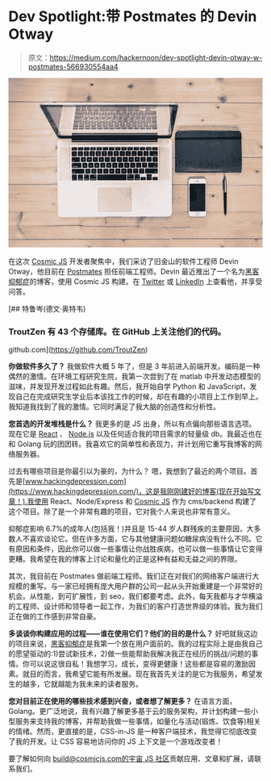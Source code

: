# Dev Spotlight:带 Postmates 的 Devin Otway

> 原文：<https://medium.com/hackernoon/dev-spotlight-devin-otway-w-postmates-566930554aa4>

![](img/469f1ea1b8bbd1e1c37fb02925728978.png)

在这次 [Cosmic JS](https://cosmicjs.com/) 开发者聚焦中，我们采访了旧金山的软件工程师 Devin Otway，他目前在 [Postmates](https://postmates.com/) 担任前端工程师。Devin 最近推出了一个名为[黑客抑郁症](http://www.hackingdepression.com/)的博客，使用 Cosmic JS 构建。在 [Twitter](https://twitter.com/djotts) 或 [LinkedIn](https://www.linkedin.com/in/devinotway/) 上查看他，并享受问答。

[](https://github.com/TroutZen) [## 特鲁岑(德文·奥特韦)

### TroutZen 有 43 个存储库。在 GitHub 上关注他们的代码。

github.com](https://github.com/TroutZen) 

**你做软件多久了？**
我做软件大概 5 年了，但是 3 年前进入前端开发。编码是一种偶然的激情。在环境工程研究生院，我第一次尝到了在 matlab 中开发动态模型的滋味，并发现开发过程如此有趣。然后，我开始自学 Python 和 JavaScript，发现自己在完成研究生学业后本该找工作的时候，却在有趣的小项目上工作到早上。我知道我找到了我的激情。它同时满足了我大脑的创造性和分析性。

**您首选的开发堆栈是什么？**
我更多的是 JS 出身，所以有点偏向那些语言选项。现在它是 [React](https://cosmicjs.com/knowledge-base/react-cms) 、 [Node.js](https://cosmicjs.com/knowledge-base/nodejs-cms) 以及任何适合我的项目需求的轻量级 db。我最近也在和 Golang 玩的团团转。我喜欢它的简单性和表现力，并计划用它重写我博客的网络服务器。

过去有哪些项目是你最引以为豪的，为什么？
嗯，我想到了最近的两个项目。首先是[www.hackingdepression.com](https://www.hackingdepression.com/)，这是我刚刚建好的博客(现在开始写文章！).我使用 React、Node/Express 和 [Cosmic JS](https://cosmicjs.com) 作为 cms/backend 构建了这个项目。除了是一个非常有趣的项目，它对我个人来说也非常有意义。

抑郁症影响 6.7%的成年人(包括我！)并且是 15-44 岁人群残疾的主要原因，大多数人不喜欢谈论它。但在许多方面，它与其他健康问题如糖尿病没有什么不同。它有原因和条件，因此你可以做一些事情让你战胜疾病，也可以做一些事情让它变得更糟。我希望在我的博客上讨论和量化的正是这种有益和无益之间的界限。

其次，我目前在 Postmates 做前端工程师。我们正在对我们的网络客户端进行大规模的重写。与一家已经拥有庞大用户群的公司一起从头开始重建是一个非常好的机会。从性能，到可扩展性，到 seo，我们都要考虑。此外，每天我都与才华横溢的工程师、设计师和领导者一起工作，为我们的客户打造世界级的体验。我为我们正在做的工作感到非常自豪。

**多谈谈你构建应用的过程——谁在使用它们？他们的目的是什么？**
好吧就我这边的项目来说，[黑客抑郁症](http://www.hackingdepression.com/)是我第一个放在用户面前的。我的过程实际上是由我自己的愿望驱动的:1)尝试新技术，2)做一些能帮助我解决我正在经历的挑战/问题的事情。你可以说这很自私！我想学习，成长，变得更健康！这些都是容易的激励因素。就目的而言，我希望它能有所发展。现在我首先关注的是它为我服务，希望发生的越多，它就越能为我未来的读者服务。

**您对目前正在使用的哪些技术感到兴奋，或者想了解更多？**
在语言方面，Golang。更广泛地说，我有兴趣了解更多基于云的服务架构，并计划构建一些小型服务来支持我的博客，并帮助我做一些事情，如量化与活动(锻炼、饮食等)相关的情绪。然而，更直接的是，CSS-in-JS 是一种客户端技术，我觉得它彻底改变了我的开发。让 CSS 容易地访问你的 JS 上下文是一个游戏改变者！

要了解如何向 build@cosmicjs.com[的](mailto:build@cosmicjs.com)[宇宙 JS 社区](https://cosmicjs.com/community)贡献应用、文章和扩展，请联系我们。